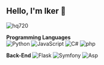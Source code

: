 ## Hello, I'm Iker 👋
![hq720](https://github.com/user-attachments/assets/176cf4c2-1142-4ac4-b5c6-24c2827b3507)


**Programming Languages**<br>
  ![Python](https://img.icons8.com/?size=100&id=121464&format=png&color=000000) ![JavaScript](https://img.icons8.com/?size=100&id=108784&format=png&color=000000) ![C#](https://img.icons8.com/?size=100&id=m4XmoQpRVreA&format=png&color=000000) ![php](https://img.icons8.com/?size=100&id=fAMVO_fuoOuC&format=png&color=000000)

**Back-End**
  ![Flask](https://img.icons8.com/?size=100&id=MHcMYTljfKOr&format=png&color=000000) ![Symfony](https://img.icons8.com/?size=100&id=eXY8XFlpbTUt&format=png&color=000000) ![Asp](https://github.com/user-attachments/assets/8098e846-5242-41bc-b777-9a256920cd02)
